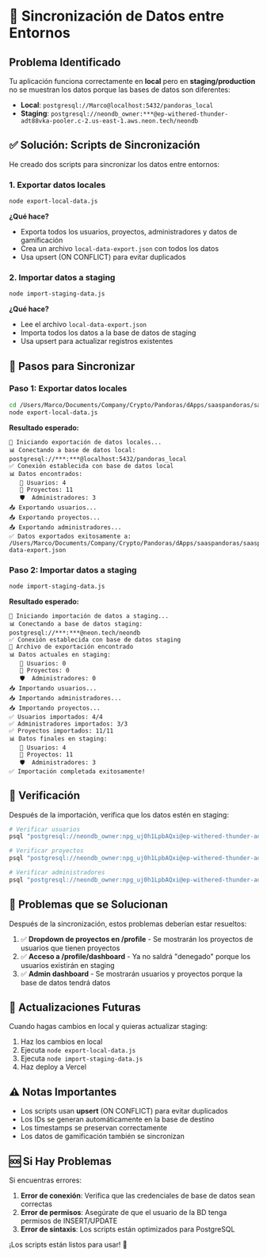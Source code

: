 # 🔄 Sincronización de Datos entre Entornos

## Problema Identificado

Tu aplicación funciona correctamente en **local** pero en **staging/production** no se muestran los datos porque las bases de datos son diferentes:

- **Local**: `postgresql://Marco@localhost:5432/pandoras_local`
- **Staging**: `postgresql://neondb_owner:***@ep-withered-thunder-adt88vka-pooler.c-2.us-east-1.aws.neon.tech/neondb`

## ✅ Solución: Scripts de Sincronización

He creado dos scripts para sincronizar los datos entre entornos:

### 1. Exportar datos locales
```bash
node export-local-data.js
```

**¿Qué hace?**
- Exporta todos los usuarios, proyectos, administradores y datos de gamificación
- Crea un archivo `local-data-export.json` con todos los datos
- Usa upsert (ON CONFLICT) para evitar duplicados

### 2. Importar datos a staging
```bash
node import-staging-data.js
```

**¿Qué hace?**
- Lee el archivo `local-data-export.json`
- Importa todos los datos a la base de datos de staging
- Usa upsert para actualizar registros existentes

## 🚀 Pasos para Sincronizar

### Paso 1: Exportar datos locales
```bash
cd /Users/Marco/Documents/Company/Crypto/Pandoras/dApps/saaspandoras/saaspandoras
node export-local-data.js
```

**Resultado esperado:**
```
🔄 Iniciando exportación de datos locales...
📊 Conectando a base de datos local: postgresql://***:***@localhost:5432/pandoras_local
✅ Conexión establecida con base de datos local
📊 Datos encontrados:
   👥 Usuarios: 4
   📁 Proyectos: 11
   🛡️  Administradores: 3
📤 Exportando usuarios...
📤 Exportando proyectos...
📤 Exportando administradores...
✅ Datos exportados exitosamente a: /Users/Marco/Documents/Company/Crypto/Pandoras/dApps/saaspandoras/saaspandoras/local-data-export.json
```

### Paso 2: Importar datos a staging
```bash
node import-staging-data.js
```

**Resultado esperado:**
```
🔄 Iniciando importación de datos a staging...
📊 Conectando a base de datos staging: postgresql://***:***@neon.tech/neondb
✅ Conexión establecida con base de datos staging
📁 Archivo de exportación encontrado
📊 Datos actuales en staging:
   👥 Usuarios: 0
   📁 Proyectos: 0
   🛡️  Administradores: 0
📥 Importando usuarios...
📥 Importando administradores...
📥 Importando proyectos...
✅ Usuarios importados: 4/4
✅ Administradores importados: 3/3
✅ Proyectos importados: 11/11
📊 Datos finales en staging:
   👥 Usuarios: 4
   📁 Proyectos: 11
   🛡️  Administradores: 3
✅ Importación completada exitosamente!
```

## 🔧 Verificación

Después de la importación, verifica que los datos estén en staging:

```bash
# Verificar usuarios
psql "postgresql://neondb_owner:npg_uj0h1LpbAQxi@ep-withered-thunder-adt88vka-pooler.c-2.us-east-1.aws.neon.tech/neondb?sslmode=require" -c "SELECT COUNT(*) FROM users;"

# Verificar proyectos
psql "postgresql://neondb_owner:npg_uj0h1LpbAQxi@ep-withered-thunder-adt88vka-pooler.c-2.us-east-1.aws.neon.tech/neondb?sslmode=require" -c "SELECT COUNT(*) FROM projects;"

# Verificar administradores
psql "postgresql://neondb_owner:npg_uj0h1LpbAQxi@ep-withered-thunder-adt88vka-pooler.c-2.us-east-1.aws.neon.tech/neondb?sslmode=require" -c "SELECT COUNT(*) FROM administrators;"
```

## 🎯 Problemas que se Solucionan

Después de la sincronización, estos problemas deberían estar resueltos:

1. ✅ **Dropdown de proyectos en /profile** - Se mostrarán los proyectos de usuarios que tienen proyectos
2. ✅ **Acceso a /profile/dashboard** - Ya no saldrá "denegado" porque los usuarios existirán en staging
3. ✅ **Admin dashboard** - Se mostrarán usuarios y proyectos porque la base de datos tendrá datos

## 🔄 Actualizaciones Futuras

Cuando hagas cambios en local y quieras actualizar staging:

1. Haz los cambios en local
2. Ejecuta `node export-local-data.js`
3. Ejecuta `node import-staging-data.js`
4. Haz deploy a Vercel

## ⚠️ Notas Importantes

- Los scripts usan **upsert** (ON CONFLICT) para evitar duplicados
- Los IDs se generan automáticamente en la base de destino
- Los timestamps se preservan correctamente
- Los datos de gamificación también se sincronizan

## 🆘 Si Hay Problemas

Si encuentras errores:

1. **Error de conexión**: Verifica que las credenciales de base de datos sean correctas
2. **Error de permisos**: Asegúrate de que el usuario de la BD tenga permisos de INSERT/UPDATE
3. **Error de sintaxis**: Los scripts están optimizados para PostgreSQL

¡Los scripts están listos para usar! 🚀

